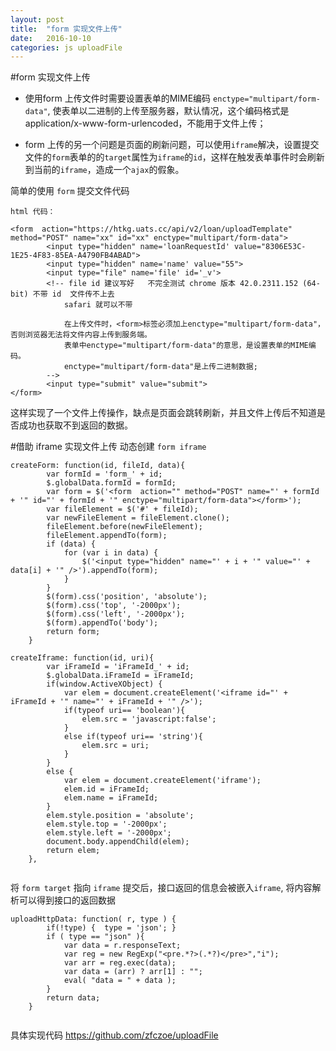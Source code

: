 ```yaml
---
layout: post
title:  "form 实现文件上传"
date:   2016-10-10 
categories: js uploadFile
---
```




#form 实现文件上传


* 使用form 上传文件时需要设置表单的MIME编码 `enctype="multipart/form-data"`, 使表单以二进制的上传至服务器，默认情况，这个编码格式是application/x-www-form-urlencoded，不能用于文件上传；

* form 上传的另一个问题是页面的刷新问题，可以使用`iframe`解决，设置提交文件的`form`表单的的`target`属性为`iframe`的`id`，这样在触发表单事件时会刷新到当前的`iframe`，造成一个`ajax`的假象。


简单的使用 `form` 提交文件代码

```
html 代码：

<form  action="https://htkg.uats.cc/api/v2/loan/uploadTemplate" method="POST" name="xx" id="xx" enctype="multipart/form-data">
        <input type="hidden" name='loanRequestId' value="8306E53C-1E25-4F83-85EA-A4790FB4ABAD">
        <input type="hidden" name='name' value="55">
        <input type="file" name='file' id='_v'>
        <!-- file id 建议写好   不完全测试 chrome 版本 42.0.2311.152 (64-bit) 不带 id  文件传不上去
            safari 就可以不带

            在上传文件时，<form>标签必须加上enctype="multipart/form-data"，否则浏览器无法将文件内容上传到服务端。
            表单中enctype="multipart/form-data"的意思，是设置表单的MIME编码。
            enctype="multipart/form-data"是上传二进制数据; 
        -->
        <input type="submit" value="submit">
</form>

```
这样实现了一个文件上传操作，缺点是页面会跳转刷新，并且文件上传后不知道是否成功也获取不到返回的数据。


#借助 iframe 实现文件上传
动态创建 `form iframe` 

```
createForm: function(id, fileId, data){   
        var formId = 'form_' + id;
        $.globalData.formId = formId;
        var form = $('<form  action="" method="POST" name="' + formId + '" id="' + formId + '" enctype="multipart/form-data"></form>');
        var fileElement = $('#' + fileId);
        var newFileElement = fileElement.clone();
        fileElement.before(newFileElement);
        fileElement.appendTo(form);
        if (data) { 
            for (var i in data) { 
                $('<input type="hidden" name="' + i + '" value="' + data[i] + '" />').appendTo(form);
            } 
        }
        $(form).css('position', 'absolute');
        $(form).css('top', '-2000px');
        $(form).css('left', '-2000px');
        $(form).appendTo('body');
        return form;
    }
    
createIframe: function(id, uri){
        var iFrameId = 'iFrameId_' + id;
        $.globalData.iFrameId = iFrameId;
        if(window.ActiveXObject) {
            var elem = document.createElement('<iframe id="' + iFrameId + '" name="' + iFrameId + '" />');
            if(typeof uri== 'boolean'){
                elem.src = 'javascript:false';
            }
            else if(typeof uri== 'string'){
                elem.src = uri;
            }
        }
        else {
            var elem = document.createElement('iframe');
            elem.id = iFrameId;
            elem.name = iFrameId;
        }
        elem.style.position = 'absolute';
        elem.style.top = '-2000px';
        elem.style.left = '-2000px';
        document.body.appendChild(elem);
        return elem;
    },
    
```


将 `form target` 指向 `iframe` 提交后，接口返回的信息会被嵌入`iframe`, 将内容解析可以得到接口的返回数据

```
uploadHttpData: function( r, type ) {
        if(!type) {  type = 'json'; }
        if ( type == "json" ){
            var data = r.responseText;
            var reg = new RegExp("<pre.*?>(.*?)</pre>","i");
            var arr = reg.exec(data);
            var data = (arr) ? arr[1] : "";
            eval( "data = " + data );
        }
        return data;
    }
    
```

具体实现代码 <a src="https://github.com/zfczoe/uploadFile">https://github.com/zfczoe/uploadFile</a>




